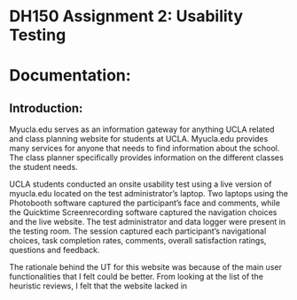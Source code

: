 # DH150 Assignment 2: Usability Testing

# Documentation:

## Introduction: 
Myucla.edu serves as an information gateway for anything UCLA related and class planning website for students at UCLA. Myucla.edu provides many services for anyone that needs to find information about the school. The class planner specifically provides information on the different classes the student needs. 

UCLA students conducted an onsite usability test using a live version of myucla.edu located on the test administrator’s laptop. Two laptops using the Photobooth software captured the participant’s face and comments, while the Quicktime Screenrecording software captured the navigation choices and the live website. The test administrator and data logger were present in the testing room. The session captured each participant’s navigational choices, task completion rates, comments, overall satisfaction ratings, questions and feedback. 

The rationale behind the UT for this website was because of the main user functionalities that I felt could be better. From looking at the list of the heuristic reviews, I felt that the website lacked in 
